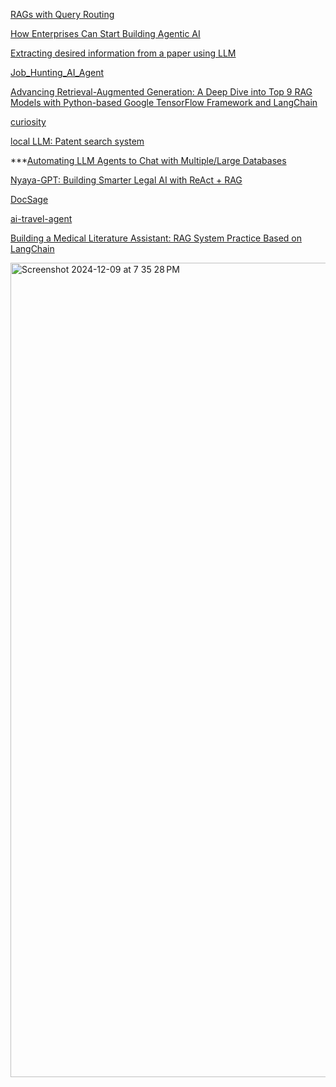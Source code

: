 [RAGs with Query Routing](https://towardsdatascience.com/rags-with-query-routing-5552e4e41c54)

[How Enterprises Can Start Building Agentic AI](https://cohere.com/blog/how-enterprises-can-start-building-agentic-ai)

[Extracting desired information from a paper using LLM](https://qiita.com/dija/items/b67352a17cbf0f333573)

[Job_Hunting_AI_Agent](https://github.com/aklatcyber/Job_Hunting_AI_Agent/tree/staging)

[Advancing Retrieval-Augmented Generation: A Deep Dive into Top 9 RAG Models with Python-based Google TensorFlow Framework and LangChain](https://drraghavendra99.medium.com/advancing-retrieval-augmented-generation-a-deep-dive-into-top-9-rag-models-with-python-based-9b1c4cc7e8f3)

[curiosity](https://github.com/jank/curiosity/tree/main)


[local LLM: Patent search system](https://note.com/witty_arnica9845/n/n5fbf48d33fee)


***[Automating LLM Agents to Chat with Multiple/Large Databases](https://github.com/Farzad-R/Advanced-QA-and-RAG-Series/blob/main/AgentGraph-Intelligent-Q%26A-and-RAG-System/env_example)


[Nyaya-GPT: Building Smarter Legal AI with ReAct + RAG](https://dev.to/debapriyadas/nyaya-gpt-building-smarter-legal-ai-with-react-rag-4l92)

[DocSage](https://dev.to/ngonidzashe/doc-sage-create-a-smart-rag-app-with-langchain-and-streamlit-4lin)

[ai-travel-agent](https://github.com/nirbar1985/ai-travel-agent?tab=readme-ov-file)

[Building a Medical Literature Assistant: RAG System Practice Based on LangChain](https://dev.to/jamesli/building-a-medical-literature-assistant-rag-system-practice-based-on-langchain-570l)


<img width="1303" alt="Screenshot 2024-12-09 at 7 35 28 PM" src="https://github.com/user-attachments/assets/9ddfb7ac-5c37-4981-999f-fc25c538e4ef">

